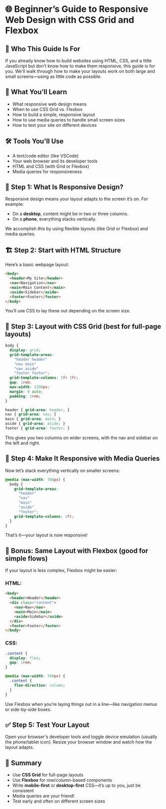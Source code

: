 # 🌐 Beginner’s Guide to Responsive Web Design with CSS Grid and Flexbox

## 🔰 Who This Guide Is For

If you already know how to build websites using HTML, CSS, and a little JavaScript but don’t know how to make them responsive, this guide is for you. We'll walk through how to make your layouts work on both large and small screens—using as little code as possible.

## 🧠 What You’ll Learn

- What responsive web design means
- When to use CSS Grid vs. Flexbox
- How to build a simple, responsive layout
- How to use media queries to handle small screen sizes
- How to test your site on different devices

## 🛠️ Tools You'll Use

- A text/code editor (like VSCode)
- Your web browser and its developer tools
- HTML and CSS (with Grid or Flexbox)
- Media queries for responsiveness

## 📐 Step 1: What Is Responsive Design?

Responsive design means your layout adapts to the screen it’s on. For example:

- On a **desktop**, content might be in two or three columns.
- On a **phone**, everything stacks vertically.

We accomplish this by using flexible layouts (like Grid or Flexbox) and media queries.

## 🏗️ Step 2: Start with HTML Structure

Here’s a basic webpage layout:

```html
<body>
  <header>My Site</header>
  <nav>Navigation</nav>
  <main>Main Content</main>
  <aside>Sidebar</aside>
  <footer>Footer</footer>
</body>
```

You’ll use CSS to lay these out depending on the screen size.

## 🧱 Step 3: Layout with CSS Grid (best for full-page layouts)

```css
body {
  display: grid;
  grid-template-areas:
    "header header"
    "nav main"
    "nav aside"
    "footer footer";
  grid-template-columns: 1fr 3fr;
  gap: 1rem;
  max-width: 1200px;
  margin: 0 auto;
  padding: 1rem;
}

header { grid-area: header; }
nav { grid-area: nav; }
main { grid-area: main; }
aside { grid-area: aside; }
footer { grid-area: footer; }
```

This gives you two columns on wider screens, with the nav and sidebar on the left and right.

## 📱 Step 4: Make It Responsive with Media Queries

Now let’s stack everything vertically on smaller screens:

```css
@media (max-width: 768px) {
  body {
    grid-template-areas:
      "header"
      "nav"
      "main"
      "aside"
      "footer";
    grid-template-columns: 1fr;
  }
}
```

That’s it—your layout is now responsive!

## 🔄 Bonus: Same Layout with Flexbox (good for simple flows)

If your layout is less complex, Flexbox might be easier:

### HTML:

```html
<body>
  <header>Header</header>
  <div class="content">
    <nav>Nav</nav>
    <main>Main</main>
    <aside>Sidebar</aside>
  </div>
  <footer>Footer</footer>
</body>
```

### CSS:

```css
.content {
  display: flex;
  gap: 1rem;
}

@media (max-width: 768px) {
  .content {
    flex-direction: column;
  }
}
```

Use Flexbox when you’re laying things out in a line—like navigation menus or side-by-side boxes.

## ✅ Step 5: Test Your Layout

Open your browser's developer tools and toggle device emulation (usually the phone/tablet icon). Resize your browser window and watch how the layout adapts.

## 📌 Summary

- Use **CSS Grid** for full-page layouts
- Use **Flexbox** for row/column-based components
- Write **mobile-first** or **desktop-first** CSS—it’s up to you, just be consistent
- Media queries are your friend!
- Test early and often on different screen sizes
